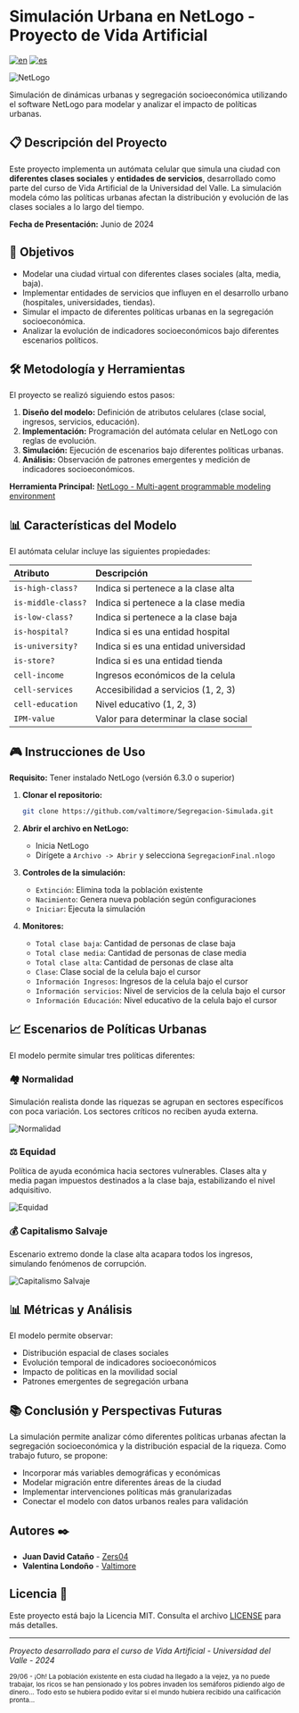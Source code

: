 # Simulación Urbana en NetLogo - Proyecto de Vida Artificial

[![en](https://img.shields.io/badge/lang-en-blue.svg)](https://github.com/valtimore/Segregacion-Simulada/blob/main/README.md)
[![es](https://img.shields.io/badge/lang-es-blue.svg)](https://github.com/valtimore/Segregacion-Simulada/blob/main/README-es.md)

![NetLogo](https://img.shields.io/badge/NetLogo-6.3.0%2B-green)

Simulación de dinámicas urbanas y segregación socioeconómica utilizando el software NetLogo para modelar y analizar el impacto de políticas urbanas.

## 📋 Descripción del Proyecto

Este proyecto implementa un autómata celular que simula una ciudad con **diferentes clases sociales** y **entidades de servicios**, desarrollado como parte del curso de Vida Artificial de la Universidad del Valle. La simulación modela cómo las políticas urbanas afectan la distribución y evolución de las clases sociales a lo largo del tiempo.

**Fecha de Presentación:** Junio de 2024

## 🎯 Objetivos

- Modelar una ciudad virtual con diferentes clases sociales (alta, media, baja).
- Implementar entidades de servicios que influyen en el desarrollo urbano (hospitales, universidades, tiendas).
- Simular el impacto de diferentes políticas urbanas en la segregación socioeconómica.
- Analizar la evolución de indicadores socioeconómicos bajo diferentes escenarios políticos.

## 🛠️ Metodología y Herramientas

El proyecto se realizó siguiendo estos pasos:

1.  **Diseño del modelo:** Definición de atributos celulares (clase social, ingresos, servicios, educación).
2.  **Implementación:** Programación del autómata celular en NetLogo con reglas de evolución.
3.  **Simulación:** Ejecución de escenarios bajo diferentes políticas urbanas.
4.  **Análisis:** Observación de patrones emergentes y medición de indicadores socioeconómicos.

**Herramienta Principal:** [NetLogo - Multi-agent programmable modeling environment](https://ccl.northwestern.edu/netlogo/)

## 📊 Características del Modelo

El autómata celular incluye las siguientes propiedades:

| Atributo | Descripción |
| :--- | :--- |
| `is-high-class?` | Indica si pertenece a la clase alta |
| `is-middle-class?` | Indica si pertenece a la clase media |
| `is-low-class?` | Indica si pertenece a la clase baja |
| `is-hospital?` | Indica si es una entidad hospital |
| `is-university?` | Indica si es una entidad universidad |
| `is-store?` | Indica si es una entidad tienda |
| `cell-income` | Ingresos económicos de la celula |
| `cell-services` | Accesibilidad a servicios (1, 2, 3) |
| `cell-education` | Nivel educativo (1, 2, 3) |
| `IPM-value` | Valor para determinar la clase social |

## 🎮 Instrucciones de Uso

**Requisito:** Tener instalado NetLogo (versión 6.3.0 o superior)

1.  **Clonar el repositorio:**
    ```bash
    git clone https://github.com/valtimore/Segregacion-Simulada.git
    ```

2.  **Abrir el archivo en NetLogo:**
    - Inicia NetLogo
    - Dirígete a `Archivo -> Abrir` y selecciona `SegregacionFinal.nlogo`

3.  **Controles de la simulación:**
    - `Extinción`: Elimina toda la población existente
    - `Nacimiento`: Genera nueva población según configuraciones
    - `Iniciar`: Ejecuta la simulación

4.  **Monitores:**
    - `Total clase baja`: Cantidad de personas de clase baja
    - `Total clase media`: Cantidad de personas de clase media
    - `Total clase alta`: Cantidad de personas de clase alta
    - `Clase`: Clase social de la celula bajo el cursor
    - `Información Ingresos`: Ingresos de la celula bajo el cursor
    - `Información servicios`: Nivel de servicios de la celula bajo el cursor
    - `Información Educación`: Nivel educativo de la celula bajo el cursor

## 📈 Escenarios de Políticas Urbanas

El modelo permite simular tres políticas diferentes:

### 🏘️ Normalidad
Simulación realista donde las riquezas se agrupan en sectores específicos con poca variación. Los sectores críticos no reciben ayuda externa.

![Normalidad](https://github.com/valtimore/Segregacion-Simulada/assets/119082415/2d796d10-ef56-4bc1-a551-56f0e4b4494e)

### ⚖️ Equidad
Política de ayuda económica hacia sectores vulnerables. Clases alta y media pagan impuestos destinados a la clase baja, estabilizando el nivel adquisitivo.

![Equidad](https://github.com/valtimore/Segregacion-Simulada/assets/119082415/12d5590c-e95b-4024-90ec-ae9cc30e3545)

### 💰 Capitalismo Salvaje
Escenario extremo donde la clase alta acapara todos los ingresos, simulando fenómenos de corrupción.

![Capitalismo Salvaje](https://github.com/valtimore/Segregacion-Simulada/assets/119082415/0c754035-1ef6-4ec1-bd1a-4f26f0fee15f)

## 📊 Métricas y Análisis

El modelo permite observar:
- Distribución espacial de clases sociales
- Evolución temporal de indicadores socioeconómicos
- Impacto de políticas en la movilidad social
- Patrones emergentes de segregación urbana

## 📚 Conclusión y Perspectivas Futuras

La simulación permite analizar cómo diferentes políticas urbanas afectan la segregación socioeconómica y la distribución espacial de la riqueza. Como trabajo futuro, se propone:

- Incorporar más variables demográficas y económicas
- Modelar migración entre diferentes áreas de la ciudad
- Implementar intervenciones políticas más granularizadas
- Conectar el modelo con datos urbanos reales para validación

## Autores ✒️

* **Juan David Cataño** - [Zers04](https://github.com/Zers04)
* **Valentina Londoño** - [Valtimore](https://github.com/valtimore)

## Licencia 📄

Este proyecto está bajo la Licencia MIT. Consulta el archivo [LICENSE](LICENSE) para más detalles.

---

*Proyecto desarrollado para el curso de Vida Artificial - Universidad del Valle - 2024*

<sub>29/06 - ¡Oh! La población existente en esta ciudad ha llegado a la vejez, ya no puede trabajar, los ricos se han pensionado y los pobres invaden los semáforos pidiendo algo de dinero... Todo esto se hubiera podido evitar si el mundo hubiera recibido una calificación pronta...</sub>
